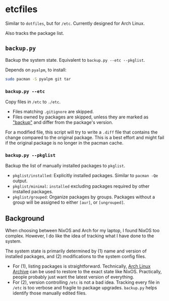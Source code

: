 # etcfiles

Similar to `dotfiles`, but for `/etc`. Currently designed for Arch Linux.

Also tracks the package list.

## `backup.py`

Backup the system state. Equivalent to `backup.py --etc --pkglist`.

Depends on `pyalpm`, to install:

```bash
sudo pacman -S pyalpm git tar
```

### `backup.py --etc`

Copy files in `/etc` to `./etc`.

- Files matching `.gitignore` are skipped.
- Files owned by packages are skipped, unless they are marked as ["backup"](https://wiki.archlinux.org/title/PKGBUILD#backup) and differ from the package's version.

For a modified file, this script will try to write a `.diff` file that contains the change compared to the original package. This is a best effort and might fail if the original package is no longer in the pacman cache.

### `backup.py --pkglist`

Backup the list of manually installed packages to `pkglist`.

- `pkglist/installed`: Explicitly installed packages. Similar to `pacman -Qe` output.
- `pkglist/minimal`: `installed` excluding packages required by other installed packages.
- `pkglist/grouped`: Organize packages by groups. Packages without a group will be assigned to either `[aur]`, or `[ungrouped]`.

## Background

When choosing between NixOS and Arch for my laptop, I found NixOS too complex. However, I do like the idea of tracking what I have done to the system.

The system state is primarily determined by (1) name and version of installed packages, and (2) modifications to the system config files.

- For (1), listing packages is straightforward. Technically, [Arch Linux Archive](https://wiki.archlinux.org/title/Arch_Linux_Archive) can be used to restore to the exact state like NixOS. Practically, people probably just want the latest version of everything.
- For (2), version controlling `/etc` is not a bad idea. Tracking every file in `/etc` is too verbose and fragile to package upgrades. `backup.py` helps identify those manually edited files.
